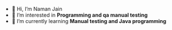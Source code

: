 - 👋 Hi, I’m Naman Jain
- 👀 I’m interested in **Programming and qa manual testing** 
- 🌱 I’m currently learning **Manual testing and Java programming**

